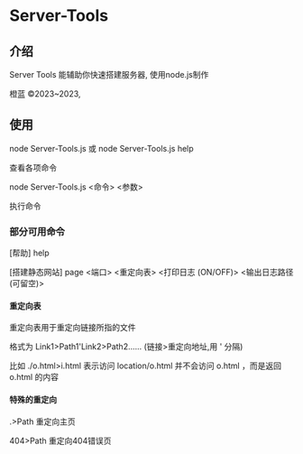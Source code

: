 # Server-Tools

## 介绍

Server Tools 能辅助你快速搭建服务器,
使用node.js制作

橙蓝 ©2023~2023,

## 使用

node Server-Tools.js 或 node Server-Tools.js help

查看各项命令

node Server-Tools.js <命令> <参数>

执行命令

### 部分可用命令

\[帮助\] help

\[搭建静态网站\] page <端口> <重定向表> <打印日志 (ON/OFF)> <输出日志路径 (可留空)>

#### 重定向表
重定向表用于重定向链接所指的文件

格式为 Link1>Path1'Link2>Path2......
(链接>重定向地址,用 ' 分隔)

比如 ./o.html>i.html
表示访问 location/o.html 并不会访问 o.html ，而是返回 o.html 的内容

#### 特殊的重定向
.>Path 重定向主页

404>Path 重定向404错误页
